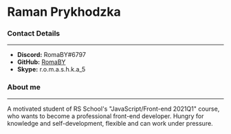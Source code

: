 # Raman Prykhodzka

### **Contact Details**

---

- **Discord:** RomaBY#6797
- **GitHub:** [RomaBY](https://github.com/RomaBY)
- **Skype:** r.o.m.a.s.h.k.a_5

### **About me**

---

A motivated student of RS School's "JavaScript/Front-end 2021Q1" course, who wants to become a professional front-end developer. Hungry for knowledge and self-development, flexible and can work under pressure.
